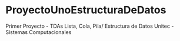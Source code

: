 # ProyectoUnoEstructuraDeDatos
Primer Proyecto - TDAs Lista, Cola, Pila/ Estructura de Datos Unitec - Sistemas Computacionales
